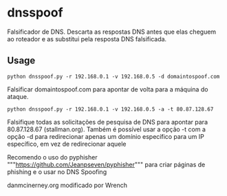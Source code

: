 dnsspoof
========

Falsificador de DNS. Descarta as respostas DNS antes que elas cheguem ao roteador e as substitui pela resposta DNS falsificada.

Usage
------

```shell
python dnsspoof.py -r 192.168.0.1 -v 192.168.0.5 -d domaintospoof.com
```

Falsificar domaintospoof.com para apontar de volta para a máquina do ataque.


```shell
python dnsspoof.py -r 192.168.0.1 -v 192.168.0.5 -a -t 80.87.128.67
```

Falsifique todas as solicitações de pesquisa de DNS para apontar para 80.87.128.67 (stallman.org). Também é possível usar a opção -t com a opção -d para redirecionar apenas um domínio específico para um IP específico, em vez de redirecionar aquele


Recomendo o uso do pyphisher """https://github.com/Jeanpseven/pyphisher""" para criar páginas de phishing e o usar no DNS Spoofing


danmcinerney.org
modificado por Wrench
